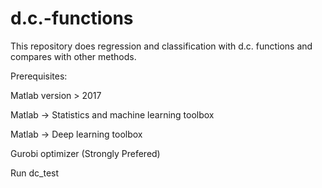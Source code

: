 # d.c.-functions
This repository does regression and classification with d.c. functions and compares with other methods.

Prerequisites:

Matlab version > 2017

Matlab -> Statistics and machine learning toolbox

Matlab -> Deep learning toolbox

Gurobi optimizer (Strongly Prefered)

Run dc_test


